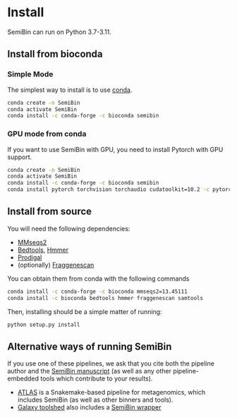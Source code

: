 # Install

SemiBin can run on Python 3.7-3.11.

## Install from bioconda

### Simple Mode

The simplest way to install is to use [conda](https://conda.io/).

```bash
conda create -n SemiBin
conda activate SemiBin
conda install -c conda-forge -c bioconda semibin
```

### GPU mode from conda

If you want to use SemiBin with GPU, you need to install Pytorch with GPU support.

```bash
conda create -n SemiBin
conda activate SemiBin
conda install -c conda-forge -c bioconda semibin
conda install pytorch torchvision torchaudio cudatoolkit=10.2 -c pytorch-lts
```

## Install from source

You will need the following dependencies:
- [MMseqs2](https://github.com/soedinglab/MMseqs2)
- [Bedtools](http://bedtools.readthedocs.org/]), [Hmmer](http://hmmer.org/)
- [Prodigal](https://github.com/hyattpd/Prodigal)
- (optionally) [Fraggenescan](https://sourceforge.net/projects/fraggenescan/)


You can obtain them from conda with the following commands

```bash
conda install -c conda-forge -c bioconda mmseqs2=13.45111
conda install -c bioconda bedtools hmmer fraggenescan samtools
```

Then, installing should be a simple matter of running:

```bash
python setup.py install
```

## Alternative ways of running SemiBin

If you use one of these pipelines, we ask that you cite both the pipeline author and the [SemiBin manuscript](https://www.nature.com/articles/s41467-022-29843-y) (as well as any other pipeline-embedded tools which contribute to your results).

- [ATLAS](https://metagenome-atlas.github.io/) is a Snakemake-based pipeline for metagenomics, which includes SemiBin (as well as other binners and tools).
- [Galaxy toolshed](https://toolshed.g2.bx.psu.edu/view/iuc/suite_semibin/) also includes a [SemiBin wrapper](https://toolshed.g2.bx.psu.edu/view/iuc/suite_semibin/)


